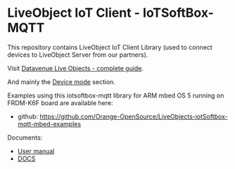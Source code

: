 LiveObject IoT Client - IoTSoftBox-MQTT
=======================================

This repository contains LiveObject IoT Client Library (used to connect devices to LiveObject Server from our partners).


Visit [Datavenue Live Objects - complete guide](https://liveobjects.orange-business.com/doc/html/lo_manual.html).

And mainly the [Device mode](https://liveobjects.orange-business.com/doc/html/lo_manual.html#MQTT_MODE_DEVICE) section.


Examples using this iotsoftbox-mqtt library for ARM mbed OS 5 running on FRDM-K6F board are available here:

* github: https://github.com/Orange-OpenSource/LiveObjects-iotSoftbox-mqtt-mbed-examples 


Documents:
* [User manual](./docs/liveobjects_starterkit_mbedOS_v1.2.pdf)
* [DOCS](./docs/index.md)
